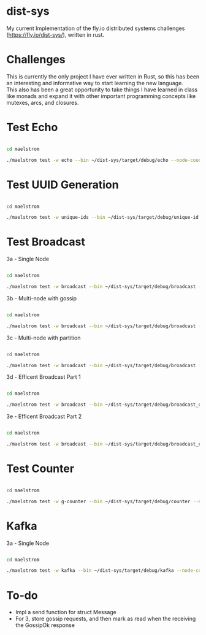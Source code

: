 # dist-sys
My current Implementation of the fly.io distributed systems challenges (https://fly.io/dist-sys/), written in rust.

# Challenges
This is currently the only project I have ever written in Rust, so this has been an interesting and informative way to start learning the new language.\
This also has been a great opportunity to take things I have learned in class like monads and expand it with other important programming concepts like mutexes, arcs, and closures.

# Test Echo
```bash

cd maelstrom

./maelstrom test -w echo --bin ~/dist-sys/target/debug/echo --node-count 1 --time-limit 10
```

# Test UUID Generation
```bash

cd maelstrom

./maelstrom test -w unique-ids --bin ~/dist-sys/target/debug/unique-id --time-limit 30 --rate 1000 --node-count 3 --availability total --nemesis partition
```

# Test Broadcast
3a - Single Node
```bash

cd maelstrom

./maelstrom test -w broadcast --bin ~/dist-sys/target/debug/broadcast --node-count 1 --time-limit 20 --rate 100
```

3b - Multi-node with gossip
```bash

cd maelstrom

./maelstrom test -w broadcast --bin ~/dist-sys/target/debug/broadcast --node-count 5 --time-limit 20 --rate 10
```

3c - Multi-node with partition
```bash

cd maelstrom

./maelstrom test -w broadcast --bin ~/dist-sys/target/debug/broadcast --node-count 5 --time-limit 20 --rate 10 --nemesis partition
```

3d - Efficent Broadcast Part 1
```bash

cd maelstrom

./maelstrom test -w broadcast --bin ~/dist-sys/target/debug/broadcast_d --node-count 25 --time-limit 20 --rate 100 --latency 100
```

3e - Efficent Broadcast Part 2
```bash

cd maelstrom

./maelstrom test -w broadcast --bin ~/dist-sys/target/debug/broadcast_e --node-count 25 --time-limit 20 --rate 100 --latency 100
```

# Test Counter
```bash

cd maelstrom

./maelstrom test -w g-counter --bin ~/dist-sys/target/debug/counter --node-count 3 --rate 100 --time-limit 20 --nemesis partition
```

# Kafka
3a - Single Node
```bash

cd maelstrom

./maelstrom test -w kafka --bin ~/dist-sys/target/debug/kafka --node-count 1 --concurrency 2n --time-limit 20 --rate 1000
```
# To-do
<ul>
  <li>Impl a send function for struct Message</li> 
  <li>For 3, store gossip requests, and then mark as read when the receiving the GossipOk response</li></li> 
</ul>
